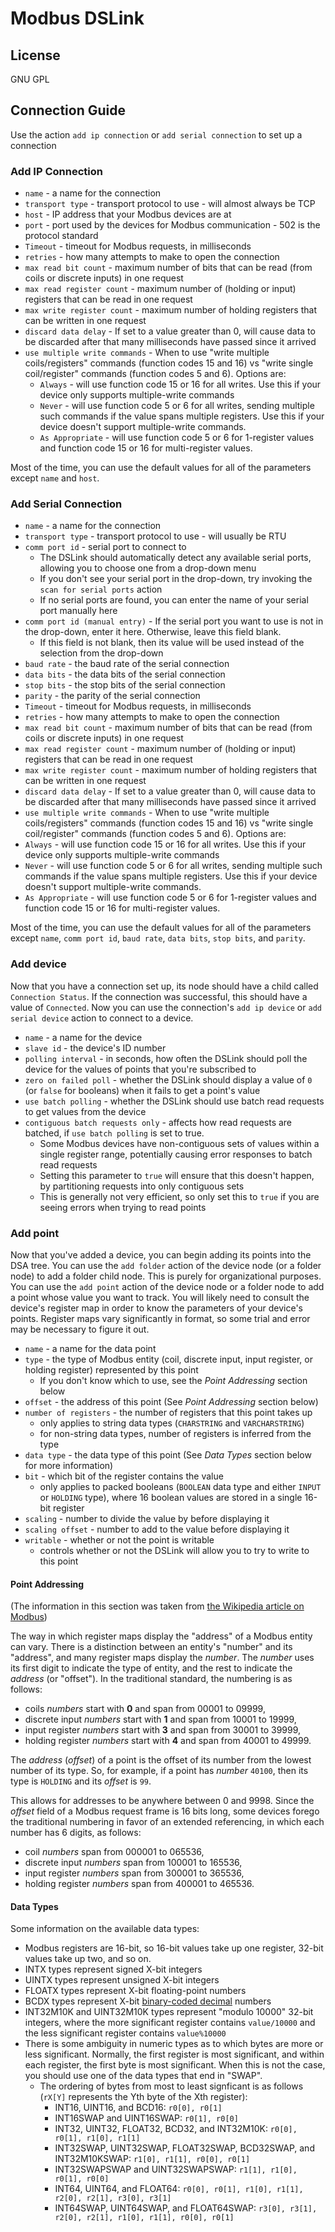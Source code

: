 # Modbus DSLink

## License

GNU GPL

## Connection Guide



Use the action `add ip connection` or `add serial connection` to set up a connection

### Add IP Connection
 - `name` - a name for the connection
 - `transport type` - transport protocol to use - will almost always be TCP
 - `host` - IP address that your Modbus devices are at
 - `port` - port used by the devices for Modbus communication - 502 is the protocol standard
 - `Timeout` - timeout for Modbus requests, in milliseconds
 - `retries` - how many attempts to make to open the connection
 - `max read bit count` - maximum number of bits that can be read (from coils or discrete inputs) in one request
 - `max read register count` - maximum number of (holding or input) registers that can be read in one request
 - `max write register count` - maximum number of holding registers that can be written in one request
 - `discard data delay` - If set to a value greater than 0, will cause data to be discarded after that many milliseconds have passed since it arrived
 - `use multiple write commands` - When to use "write multiple coils/registers" commands (function codes 15 and 16) vs "write single coil/register" commands (function codes 5 and 6). Options are:
   - `Always` - will use function code 15 or 16 for all writes. Use this if your device only supports multiple-write commands
   - `Never` - will use function code 5 or 6 for all writes, sending multiple such commands if the value spans multiple registers. Use this if your device doesn't support multiple-write commands.
   - `As Appropriate` - will use function code 5 or 6 for 1-register values and function code 15 or 16 for multi-register values.

Most of the time, you can use the default values for all of the parameters except `name` and `host`.

### Add Serial Connection
 - `name` - a name for the connection
 - `transport type` - transport protocol to use - will usually be RTU
 - `comm port id` - serial port to connect to
	 - The DSLink should automatically detect any available serial ports, allowing you to choose one from a drop-down menu
	 - If you don't see your serial port in the drop-down, try invoking the `scan for serial ports` action
	 - If no serial ports are found, you can enter the name of your serial port manually here
 - `comm port id (manual entry)` - If the serial port you want to use is not in the drop-down, enter it here. Otherwise, leave this field blank.
	 - If this field is not blank, then its value will be used instead of the selection from the drop-down
 - `baud rate` - the baud rate of the serial connection 
 - `data bits` - the data bits of the serial connection 
 - `stop bits` - the stop bits of the serial connection 
 - `parity` - the parity of the serial connection 
 - `Timeout` - timeout for Modbus requests, in milliseconds
 - `retries` - how many attempts to make to open the connection
 - `max read bit count` - maximum number of bits that can be read (from coils or discrete inputs) in one request
 - `max read register count` - maximum number of (holding or input) registers that can be read in one request
 - `max write register count` - maximum number of holding registers that can be written in one request
 - `discard data delay` - If set to a value greater than 0, will cause data to be discarded after that many milliseconds have passed since it arrived
  - `use multiple write commands` - When to use "write multiple coils/registers" commands (function codes 15 and 16) vs "write single coil/register" commands (function codes 5 and 6). Options are:
   - `Always` - will use function code 15 or 16 for all writes. Use this if your device only supports multiple-write commands
   - `Never` - will use function code 5 or 6 for all writes, sending multiple such commands if the value spans multiple registers. Use this if your device doesn't support multiple-write commands.
   - `As Appropriate` - will use function code 5 or 6 for 1-register values and function code 15 or 16 for multi-register values.
   
Most of the time, you can use the default values for all of the parameters except `name`, `comm port id`, `baud rate`, `data bits`, `stop bits`, and `parity`.

### Add device
Now that you have a connection set up, its node should have a child called `Connection Status`. If the connection was successful, this should have a value of `Connected`. Now you can use the connection's `add ip device` or `add serial device` action to connect to a device.

 - `name` - a name for the device
 - `slave id` - the device's ID number
 - `polling interval` - in seconds, how often the DSLink should poll the device for the values of points that you're subscribed to
 - `zero on failed poll` - whether the DSLink should display a value of `0` (or `false` for booleans) when it fails to get a point's value
 - `use batch polling` - whether the DSLink should use batch read requests to get values from the device
 - `contiguous batch requests only` - affects how read requests are batched, if `use batch polling` is set to true.
	 - Some Modbus devices have non-contiguous sets of values within a single register range, potentially causing error responses to batch read requests
	 - Setting this parameter to `true` will ensure that this doesn't happen, by partitioning requests into only contiguous sets
	 - This is generally not very efficient, so only set this to `true` if you are seeing errors when trying to read points

### Add point
Now that you've added a device, you can begin adding its points into the DSA tree. You can use the `add folder` action of the device node (or a folder node) to add a folder child node. This is purely for organizational purposes. You can use the `add point` action of the device node or a folder node to add a point whose value you want to track.
You will likely need to consult the device's register map in order to know the parameters of your device's points. Register maps vary significantly in format, so some trial and error may be necessary to figure it out.

 - `name` - a name for the data point
 - `type` - the type of Modbus entity (coil, discrete input, input register, or holding register) represented by this point
	 - If you don't know which to use, see the _Point Addressing_ section below
 - `offset` - the address of this point (See _Point Addressing_ section below)
 - `number of registers` - the number of registers that this point takes up
	 - only applies to string data types (`CHARSTRING` and `VARCHARSTRING`)
	 - for non-string data types, number of registers is inferred from the type
 - `data type` - the data type of this point (See _Data Types_ section below for more information)
 - `bit` - which bit of the register contains the value
	 - only applies to packed booleans (`BOOLEAN` data type and either `INPUT` or `HOLDING` type), where 16 boolean values are stored in a single 16-bit register
 - `scaling` - number to divide the value by before displaying it
 - `scaling offset` - number to add to the value before displaying it
 - `writable` - whether or not the point is writable
	 - controls whether or not the DSLink will allow you to try to write to this point

#### Point Addressing
(The information in this section was taken from [the Wikipedia article on Modbus](https://en.wikipedia.org/wiki/Modbus#Coil.2C_discrete_input.2C_input_register.2C_holding_register_numbers_and_addresses))

The way in which register maps display the "address" of a Modbus entity can vary. There is a distinction between an entity's "number" and its "address", and many register maps display the _number_. The _number_ uses its first digit to indicate the type of entity, and the rest to indicate the _address_ (or "offset"). In the traditional standard, the numbering is as follows:

 - coils _numbers_ start with **0** and span from 00001 to 09999,
 - discrete input _numbers_ start with **1** and span from 10001 to 19999,
 - input register _numbers_ start with **3** and span from 30001 to 39999,
 - holding register _numbers_ start with **4** and span from 40001 to 49999.

The _address_ (_offset_) of a point is the offset of its number from the lowest number of its type. So, for example, if a point has _number_ `40100`, then its type is `HOLDING` and its _offset_ is `99`.

This allows for addresses to be anywhere between 0 and 9998. Since the _offset_ field of a Modbus request frame is 16 bits long, some devices forego the traditional numbering in favor of an extended referencing, in which each number has 6 digits, as follows:

 - coil _numbers_ span from 000001 to 065536,
 - discrete input _numbers_ span from 100001 to 165536,
 - input register _numbers_ span from 300001 to 365536,
 - holding register _numbers_ span from 400001 to 465536.

#### Data Types
Some information on the available data types:

 - Modbus registers are 16-bit, so 16-bit values take up one register, 32-bit values take up two, and so on.
 - INTX types represent signed X-bit integers
 - UINTX types represent unsigned X-bit integers
 - FLOATX types represent X-bit floating-point numbers
 - BCDX types represent X-bit [binary-coded decimal](https://en.wikipedia.org/wiki/Binary-coded_decimal) numbers
 - INT32M10K and UINT32M10K types represent "modulo 10000" 32-bit integers,  where the more significant register contains `value/10000` and the less significant register contains `value%10000`
 - There is some ambiguity in numeric types as to which bytes are more or less significant. Normally, the first register is most significant, and within each register, the first byte is most significant. When this is not the case, you should use one of the data types that end in "SWAP".
	 - The ordering of bytes from most to least signficant is as follows (`rX[Y]` represents the Yth byte of the Xth register):
		 - INT16, UINT16, and BCD16: `r0[0], r0[1]`
		 - INT16SWAP and UINT16SWAP: `r0[1], r0[0]`
		 - INT32, UINT32, FLOAT32, BCD32, and INT32M10K: `r0[0], r0[1], r1[0], r1[1]`
		 - INT32SWAP, UINT32SWAP, FLOAT32SWAP, BCD32SWAP, and INT32M10KSWAP: `r1[0], r1[1], r0[0], r0[1]`
		 - INT32SWAPSWAP and UINT32SWAPSWAP: `r1[1], r1[0], r0[1], r0[0]`
		 - INT64, UINT64, and FLOAT64: `r0[0], r0[1], r1[0], r1[1], r2[0], r2[1], r3[0], r3[1]`
		 - INT64SWAP, UINT64SWAP, and FLOAT64SWAP: `r3[0], r3[1], r2[0], r2[1], r1[0], r1[1], r0[0], r0[1]`
